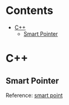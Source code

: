Contents
==================
* [C++](#C++)
    * [Smart Pointer](#smart-pointer)



C++
==================

Smart Pointer
------------------
Reference: [smart point](http://blog.csdn.net/gykimo/article/details/8728735)

